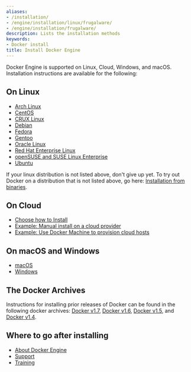 ```yaml
---
aliases:
- /installation/
- /engine/installation/linux/frugalware/
- /engine/installation/frugalware/
description: Lists the installation methods
keywords:
- Docker install
title: Install Docker Engine
---
```


Docker Engine is supported on Linux, Cloud, Windows, and macOS. Installation instructions are available for the following:

## On Linux
* [Arch Linux](linux/archlinux.md)
* [CentOS](linux/centos.md)
* [CRUX Linux](linux/cruxlinux.md)
* [Debian](linux/debian.md)
* [Fedora](linux/fedora.md)
* [Gentoo](linux/gentoolinux.md)
* [Oracle Linux](linux/oracle.md)
* [Red Hat Enterprise Linux](linux/rhel.md)
* [openSUSE and SUSE Linux Enterprise](linux/SUSE.md)
* [Ubuntu](linux/ubuntulinux.md)

If your linux distribution is not listed above, don't give up yet. To try out Docker on a distribution that is not listed above, go here: [Installation from binaries](binaries.md).

## On Cloud
* [Choose how to Install](cloud/overview.md)
* [Example: Manual install on a cloud provider](cloud/cloud-ex-aws.md)
* [Example: Use Docker Machine to provision cloud hosts](cloud/cloud-ex-machine-ocean.md)

## On macOS and Windows
* [macOS](mac.md)
* [Windows](windows.md)

## The Docker Archives
Instructions for installing prior releases of Docker can be found in the following docker archives:
[Docker v1.7](/v1.7/), [Docker v1.6](/v1.6/), [Docker v1.5](/v1.5/), and [Docker v1.4](/v1.4/).

## Where to go after installing
* [About Docker Engine](../index.md)
* [Support](https://www.docker.com/support/)
* [Training](https://training.docker.com//)
